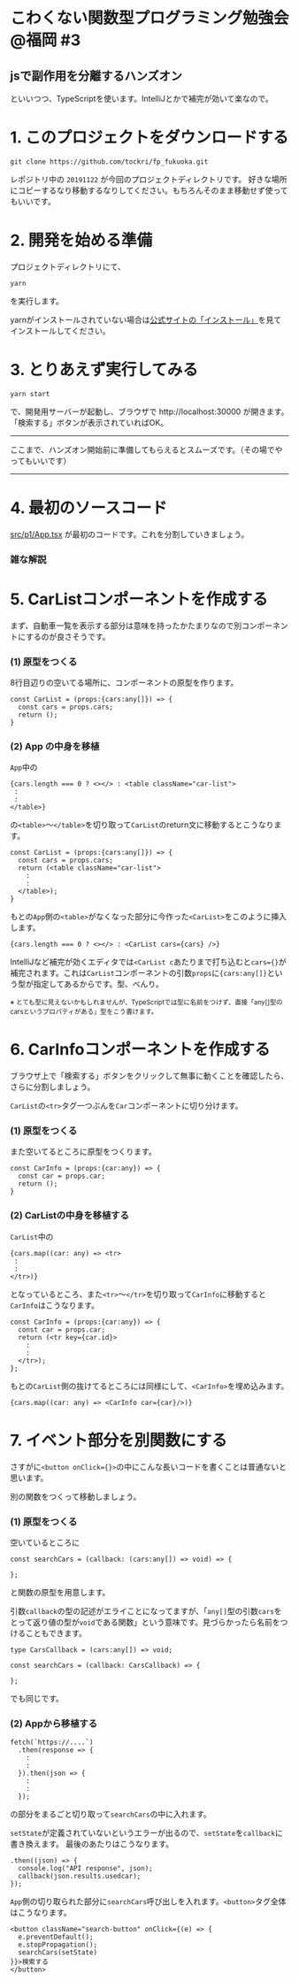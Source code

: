 # こわくない関数型プログラミング勉強会@福岡 #3

## jsで副作用を分離するハンズオン
といいつつ、TypeScriptを使います。IntelliJとかで補完が効いて楽なので。

# 1. このプロジェクトをダウンロードする
```
git clone https://github.com/tockri/fp_fukuoka.git
```
レポジトリ中の `20191122` が今回のプロジェクトディレクトリです。
好きな場所にコピーするなり移動するなりしてください。もちろんそのまま移動せず使ってもいいです。

# 2. 開発を始める準備
プロジェクトディレクトリにて、
```
yarn
```
を実行します。

yarnがインストールされていない場合は[公式サイトの「インストール」](https://yarnpkg.com/lang/ja/docs/install/#mac-stable)を見てインストールしてください。

# 3. とりあえず実行してみる
```
yarn start
```
で、開発用サーバーが起動し、ブラウザで http://localhost:30000 が開きます。
「検索する」ボタンが表示されていればOK。

----
ここまで、ハンズオン開始前に準備してもらえるとスムーズです。（その場でやってもいいです）

----

# 4. 最初のソースコード

[src/p1/App.tsx](https://github.com/tockri/fp_fukuoka/blob/master/20191122/src/p1/App.tsx) が最初のコードです。これを分割していきましょう。

### 雑な解説


# 5. CarListコンポーネントを作成する

まず、自動車一覧を表示する部分は意味を持ったかたまりなので別コンポーネントにするのが良さそうです。

### (1) 原型をつくる 
8行目辺りの空いてる場所に、コンポーネントの原型を作ります。
```tsx
const CarList = (props:{cars:any[]}) => {
  const cars = props.cars;
  return ();
}
```
### (2) App の中身を移植
`App`中の
```tsx
{cars.length === 0 ? <></> : <table className="car-list">
 :
 :
</table>}
```
の`<table>`〜`</table>`を切り取って`CarList`のreturn文に移動するとこうなります。
```tsx
const CarList = (props:{cars:any[]}) => {
  const cars = props.cars;
  return (<table className="car-list">
    :
    :
  </table>);
}
```
もとの`App`側の`<table>`がなくなった部分に今作った`<CarList>`をこのように挿入します。
```tsx
{cars.length === 0 ? <></> : <CarList cars={cars} />}
```
IntelliJなど補完が効くエディタでは`<CarList c`あたりまで打ち込むと`cars={}`が補完されます。これは`CarList`コンポーネントの引数`props`に`{cars:any[]}`という型が指定してあるからです。型、べんり。

<small>※ とても型に見えないかもしれませんが、TypeScriptでは型に名前をつけず、直接「any[]型のcarsというプロパティがある」型をこう書けます。</small>

# 6. CarInfoコンポーネントを作成する
ブラウザ上で「検索する」ボタンをクリックして無事に動くことを確認したら、さらに分割しましょう。

`CarList`の`<tr>`タグ一つぶんを`Car`コンポーネントに切り分けます。

### (1) 原型をつくる
また空いてるところに原型をつくります。

```tsx
const CarInfo = (props:{car:any}) => {
  const car = props.car;
  return ();
}
```

### (2) CarListの中身を移植する

`CarList`中の
```tsx
{cars.map((car: any) => <tr>
 :
 :
</tr>)}
```
となっているところ、また`<tr>`〜`</tr>`を切り取って`CarInfo`に移動すると`CarInfo`はこうなります。
```tsx
const CarInfo = (props:{car:any}) => {
  const car = props.car;
  return (<tr key={car.id}>
    :
    :
  </tr>);
};
```
もとの`CarList`側の抜けてるところには同様にして、`<CarInfo>`を埋め込みます。
```tsx
{cars.map((car: any) => <CarInfo car={car}/>)}
```

# 7. イベント部分を別関数にする
さすがに`<button onClick={}>`の中にこんな長いコードを書くことは普通ないと思います。

別の関数をつくって移動しましょう。

### (1) 原型をつくる
空いているところに
```tsx
const searchCars = (callback: (cars:any[]) => void) => {
  
};
```
と関数の原型を用意します。

引数`callback`の型の記述がエライことになってますが、「`any[]`型の引数`cars`をとって返り値の型が`void`である関数」という意味です。見づらかったら名前をつけることもできます。
```tsx
type CarsCallback = (cars:any[]) => void;

const searchCars = (callback: CarsCallback) => {

};
```
でも同じです。

### (2) Appから移植する
```tsx
fetch(`https://....`)
  .then(response => {
    :
    :
  }).then(json => {
    :
    :
  });
```
の部分をまるごと切り取って`searchCars`の中に入れます。

`setState`が定義されていないというエラーが出るので、`setState`を`callback`に書き換えます。
最後のあたりはこうなります。
```
.then((json) => {
  console.log("API response", json);
  callback(json.results.usedcar);
});
```

`App`側の切り取られた部分に`searchCars`呼び出しを入れます。`<button>`タグ全体はこうなります。
```tsx
<button className="search-button" onClick={(e) => {
  e.preventDefault();
  e.stopPropagation();
  searchCars(setState)
}}>検索する
</button>
```
